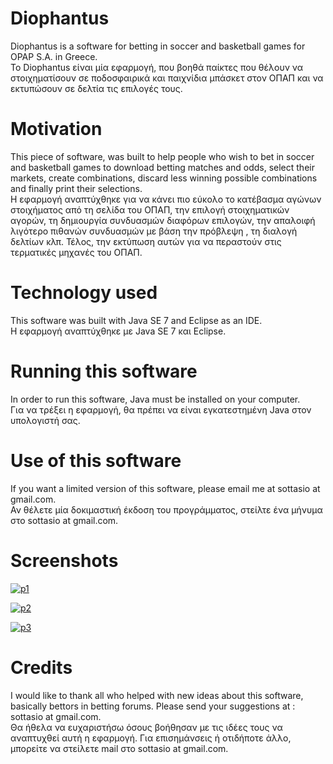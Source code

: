 # Diophantus
Diophantus is a software for betting in soccer and basketball games for OPAP S.A. in Greece.<br/>
Το Diophantus είναι μία εφαρμογή, που βοηθά παίκτες που θέλουν να στοιχηματίσουν σε ποδοσφαιρικά και παιχνίδια μπάσκετ στον ΟΠΑΠ και να εκτυπώσουν σε δελτία τις επιλογές τους.
# Motivation
This piece of software, was built to help people who wish to bet in soccer and basketball games to download betting matches and odds, select their markets, create combinations, discard less winning possible combinations and finally print their selections.<br/>
Η εφαρμογή αναπτύχθηκε για να κάνει πιο εύκολο το κατέβασμα αγώνων στοιχήματος από τη σελίδα του ΟΠΑΠ, την επιλογή στοιχηματικών αγορών, τη δημιουργία συνδυασμών διαφόρων επιλογών, την απαλοιφή λιγότερο πιθανών συνδυασμών με βάση την πρόβλεψη , τη διαλογή δελτίων κλπ. Τέλος, την εκτύπωση αυτών για να περαστούν στις τερματικές μηχανές του ΟΠΑΠ.
# Technology used
This software was built with Java SE 7 and Eclipse as an IDE.<br/>
Η εφαρμογή αναπτύχθηκε με Java SE 7  και Eclipse.
# Running this software
In order to run this software, Java must be installed on your computer.<br/>
Για να τρέξει η εφαρμογή, θα πρέπει να είναι εγκατεστημένη Java στον υπολογιστή σας.
# Use of this software
If you want a limited version of this software, please email me at sottasio at gmail.com.<br>
Αν θέλετε μία δοκιμαστική έκδοση του προγράμματος, στείλτε ένα μήνυμα στο sottasio at gmail.com.

# Screenshots

<a href="https://ibb.co/V9mNsNn"><img src="https://i.ibb.co/JtQd9d6/p1.jpg" alt="p1" border="0" /></a>

<a href="https://ibb.co/Hnm8V9N"><img src="https://i.ibb.co/kQYCxP3/p2.jpg" alt="p2" border="0" /></a>

<a href="https://ibb.co/7GspJT5"><img src="https://i.ibb.co/64jtRpx/p3.jpg" alt="p3" border="0" /></a>


# Credits
I would like to thank all who helped with new ideas about this software, basically bettors in betting forums.
Please send your suggestions at : sottasio at gmail.com.<br/>
Θα ήθελα να ευχαριστήσω όσους βοήθησαν με τις ιδέες τους να αναπτυχθεί αυτή η εφαρμογή.
Για επισημάνσεις ή οτιδήποτε άλλο, μπορείτε να στείλετε mail στο sottasio at gmail.com.
